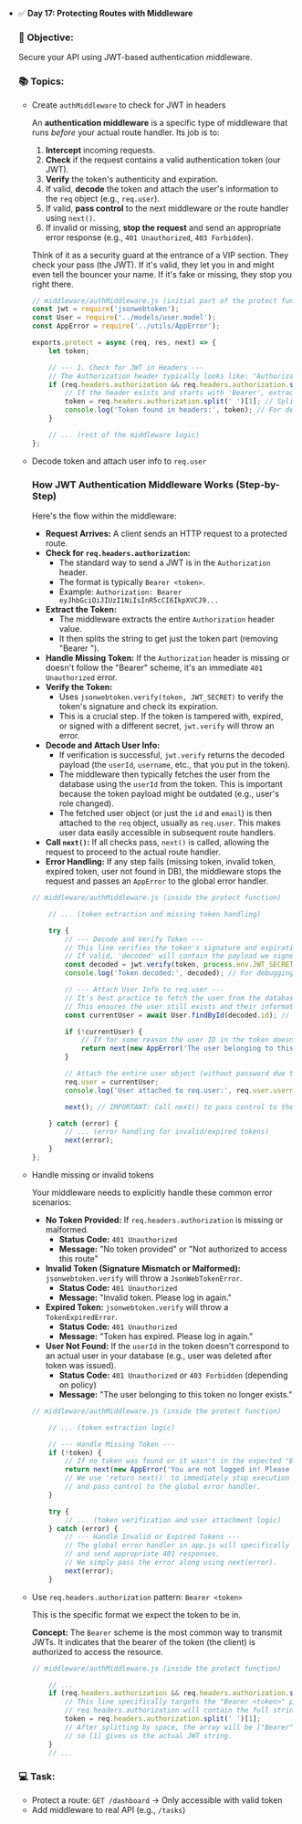 - ✅ **Day 17: Protecting Routes with Middleware**
    
    ### 🎯 Objective:
    
    Secure your API using JWT-based authentication middleware.
    
    ### 📚 Topics:
    
    - Create `authMiddleware` to check for JWT in headers
        
        An **authentication middleware** is a specific type of middleware that runs *before* your actual route handler. Its job is to:
        
        1. **Intercept** incoming requests.
        2. **Check** if the request contains a valid authentication token (our JWT).
        3. **Verify** the token's authenticity and expiration.
        4. If valid, **decode** the token and attach the user's information to the `req` object (e.g., `req.user`).
        5. If valid, **pass control** to the next middleware or the route handler using `next()`.
        6. If invalid or missing, **stop the request** and send an appropriate error response (e.g., `401 Unauthorized`, `403 Forbidden`).
        
        Think of it as a security guard at the entrance of a VIP section. They check your pass (the JWT). If it's valid, they let you in and might even tell the bouncer your name. If it's fake or missing, they stop you right there.
        
        ```jsx
        // middleware/authMiddleware.js (initial part of the protect function)
        const jwt = require('jsonwebtoken');
        const User = require('../models/user.model');
        const AppError = require('../utils/AppError');
        
        exports.protect = async (req, res, next) => {
            let token;
        
            // --- 1. Check for JWT in Headers ---
            // The Authorization header typically looks like: "Authorization: Bearer <token>"
            if (req.headers.authorization && req.headers.authorization.startsWith('Bearer')) {
                // If the header exists and starts with 'Bearer', extract the token part
                token = req.headers.authorization.split(' ')[1]; // Splits "Bearer <token>" into ["Bearer", "<token>"] and takes the second element
                console.log('Token found in headers:', token); // For debugging
            }
        
            // ... (rest of the middleware logic)
        };
        ```
        
    - Decode token and attach user info to `req.user`
        
        ### How JWT Authentication Middleware Works (Step-by-Step)
        
        Here's the flow within the middleware:
        
        - **Request Arrives:** A client sends an HTTP request to a protected route.
        - **Check for `req.headers.authorization`:**
            - The standard way to send a JWT is in the `Authorization` header.
            - The format is typically `Bearer <token>`.
            - Example: `Authorization: Bearer eyJhbGciOiJIUzI1NiIsInR5cCI6IkpXVCJ9...`
        - **Extract the Token:**
            - The middleware extracts the entire `Authorization` header value.
            - It then splits the string to get just the token part (removing "Bearer ").
        - **Handle Missing Token:** If the `Authorization` header is missing or doesn't follow the "Bearer" scheme, it's an immediate `401 Unauthorized` error.
        - **Verify the Token:**
            - Uses `jsonwebtoken.verify(token, JWT_SECRET)` to verify the token's signature and check its expiration.
            - This is a crucial step. If the token is tampered with, expired, or signed with a different secret, `jwt.verify` will throw an error.
        - **Decode and Attach User Info:**
            - If verification is successful, `jwt.verify` returns the decoded payload (the `userId`, `username`, etc., that you put in the token).
            - The middleware then typically fetches the user from the database using the `userId` from the token. This is important because the token payload might be outdated (e.g., user's role changed).
            - The fetched user object (or just the `id` and `email`) is then attached to the `req` object, usually as `req.user`. This makes user data easily accessible in subsequent route handlers.
        - **Call `next()`:** If all checks pass, `next()` is called, allowing the request to proceed to the actual route handler.
        - **Error Handling:** If any step fails (missing token, invalid token, expired token, user not found in DB), the middleware stops the request and passes an `AppError` to the global error handler.
        
        ```jsx
        // middleware/authMiddleware.js (inside the protect function)
        
            // ... (token extraction and missing token handling)
        
            try {
                // --- Decode and Verify Token ---
                // This line verifies the token's signature and expiration.
                // If valid, 'decoded' will contain the payload we signed (e.g., { id: user._id, email: user.email, username: user.username })
                const decoded = jwt.verify(token, process.env.JWT_SECRET);
                console.log('Token decoded:', decoded); // For debugging: shows the payload
        
                // --- Attach User Info to req.user ---
                // It's best practice to fetch the user from the database using the ID from the token.
                // This ensures the user still exists and their information (like roles) is up-to-date.
                const currentUser = await User.findById(decoded.id); // 'decoded.id' is the 'id' we put in the JWT payload during login
        
                if (!currentUser) {
                    // If for some reason the user ID in the token doesn't exist in the DB
                    return next(new AppError('The user belonging to this token no longer exists.', 401));
                }
        
                // Attach the entire user object (without password due to select: false in model) to the request
                req.user = currentUser;
                console.log('User attached to req.user:', req.user.username); // For debugging
        
                next(); // IMPORTANT: Call next() to pass control to the next middleware or the route handler
        
            } catch (error) {
                // ... (error handling for invalid/expired tokens)
                next(error);
            }
        };
        ```
        
    - Handle missing or invalid tokens
        
        Your middleware needs to explicitly handle these common error scenarios:
        
        - **No Token Provided:** If `req.headers.authorization` is missing or malformed.
            - **Status Code:** `401 Unauthorized`
            - **Message:** "No token provided" or "Not authorized to access this route"
        - **Invalid Token (Signature Mismatch or Malformed):** `jsonwebtoken.verify` will throw a `JsonWebTokenError`.
            - **Status Code:** `401 Unauthorized`
            - **Message:** "Invalid token. Please log in again."
        - **Expired Token:** `jsonwebtoken.verify` will throw a `TokenExpiredError`.
            - **Status Code:** `401 Unauthorized`
            - **Message:** "Token has expired. Please log in again."
        - **User Not Found:** If the `userId` in the token doesn't correspond to an actual user in your database (e.g., user was deleted after token was issued).
            - **Status Code:** `401 Unauthorized` or `403 Forbidden` (depending on policy)
            - **Message:** "The user belonging to this token no longer exists."
        
        ```jsx
        // middleware/authMiddleware.js (inside the protect function)
        
            // ... (token extraction logic)
        
            // --- Handle Missing Token ---
            if (!token) {
                // If no token was found or it wasn't in the expected "Bearer" format
                return next(new AppError('You are not logged in! Please log in to get access.', 401));
                // We use 'return next()' to immediately stop execution of this middleware
                // and pass control to the global error handler.
            }
        
            try {
                // ... (token verification and user attachment logic)
            } catch (error) {
                // --- Handle Invalid or Expired Tokens ---
                // The global error handler in app.js will specifically check for these error types
                // and send appropriate 401 responses.
                // We simply pass the error along using next(error).
                next(error);
            }
        ```
        
    - Use `req.headers.authorization` pattern: `Bearer <token>`
        
        This is the specific format we expect the token to be in.
        
        **Concept:** The `Bearer` scheme is the most common way to transmit JWTs. It indicates that the bearer of the token (the client) is authorized to access the resource.
        
        ```jsx
        // middleware/authMiddleware.js (inside the protect function)
        
            // ...
            if (req.headers.authorization && req.headers.authorization.startsWith('Bearer')) {
                // This line specifically targets the "Bearer <token>" pattern.
                // req.headers.authorization will contain the full string like "Bearer eyJhbGciOiJIUzI1Ni..."
                token = req.headers.authorization.split(' ')[1];
                // After splitting by space, the array will be ["Bearer", "eyJhbGciOiJIUzI1Ni..."],
                // so [1] gives us the actual JWT string.
            }
            // ...
        ```
        
    
    ### 💻 Task:
    
    - Protect a route: `GET /dashboard` → Only accessible with valid token
    - Add middleware to real API (e.g., `/tasks`)